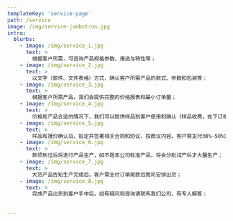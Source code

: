 ```yaml
---
templateKey: 'service-page'
path: /service
image: /img/service-jumbotron.jpg
intro:
  blurbs:
    - image: /img/service_1.jpg
      text: >
        根据客户所需，可咨询产品规格参数、用途与特性等；
    - image: /img/service_2.jpg
      text: >
        以文字（邮件、文件表格）方式，确认客户所需产品的款式、参数和包装等；
    - image: /img/service_3.jpg
      text: >
        根据客户所需产品，我们会提供完整的价格报表和最小订单量；
    - image: /img/service_4.jpg
      text: >
        价格和产品合适的情况下，我们可以提供样品到客户使用和确认（样品收费，在下订单后或不使用情况下可退回金额）；
    - image: /img/service_5.jpg
      text: >
        样品和报价确认后，拟定并签署相关合同和协议，按商议内容，客户需支付30%-50%定金；若订单小量需支付全额款项；
    - image: /img/service_6.jpg
      text: >
        款项到位后将进行产品生产，如不是本公司标准产品，将会分批试产后才大量生产；
    - image: /img/service_7.jpg
      text: >
        大货产品告知生产完成后，客户需支付订单尾款后我司安排出货；
    - image: /img/service_8.jpg
      text: >
        完成产品出货到客户手中后，如有疑问和咨询请联系我们公司，有专人解答；
        
  
---
```

